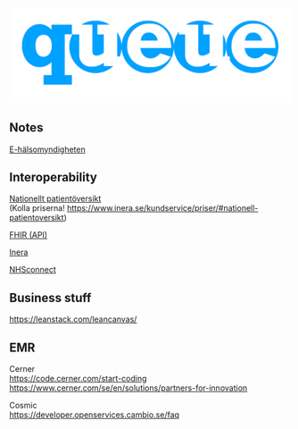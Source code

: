 ![](queue.png)  

## Notes

[E-hälsomyndigheten](https://www.ehalsomyndigheten.se/om-oss/)


## Interoperability
[Nationellt patientöversikt](https://www.inera.se/tjanster/nationell-patientoversikt-npo/Nationell-patientoversikt/#cf79d442-185b-4ce9-b14e-d0d62134188d)  
(Kolla priserna! https://www.inera.se/kundservice/priser/#nationell-patientoversikt)


[FHIR (API)](http://hl7.org/fhir/)

[Inera](https://www.inera.se/digitalisering/interoperabilitet/)

[NHSconnect](https://nhsconnect.github.io/CareConnectAPI/api_workflow_encounter.html)

## Business stuff
https://leanstack.com/leancanvas/


## EMR

Cerner  
https://code.cerner.com/start-coding  
https://www.cerner.com/se/en/solutions/partners-for-innovation

Cosmic  
https://developer.openservices.cambio.se/faq
